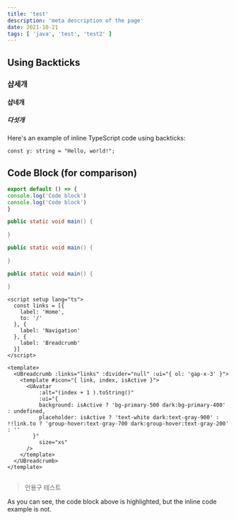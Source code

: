 ```yaml
---
title: 'test'
description: 'meta description of the page'
date: 2021-10-21
tags: [ 'java', 'test', 'test2' ]
---
```


## Using Backticks

### 샵세개

#### 샵네개

##### 다섯개

Here's an example of inline TypeScript code using backticks:

`const y: string = "Hello, world!";`

## Code Block (for comparison)

  ```javascript [file.js]{4-6,7} meta-info=val
  export default () => {
  console.log('Code block')
  console.log('Code block')
}
  ```


```java
public static void main() {
    
}
```

```java
public static void main() {
    
}
```

```java
public static void main() {
    
}
```
```vue
<script setup lang="ts">
  const links = [{
    label: 'Home',
    to: '/'
  }, {
    label: 'Navigation'
  }, {
    label: 'Breadcrumb'
  }]
</script>

<template>
  <UBreadcrumb :links="links" :divider="null" :ui="{ ol: 'gap-x-3' }">
    <template #icon="{ link, index, isActive }">
      <UAvatar
          :alt="(index + 1 ).toString()"
          :ui="{
          background: isActive ? 'bg-primary-500 dark:bg-primary-400' : undefined,
          placeholder: isActive ? 'text-white dark:text-gray-900' : !!link.to ? 'group-hover:text-gray-700 dark:group-hover:text-gray-200' : ''
        }"
          size="xs"
      />
    </template>
  </UBreadcrumb>
</template>


```
> 인용구 테스트

As you can see, the code block above is highlighted, but the inline code example is not.
